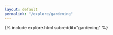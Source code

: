 ```yaml
---
layout: default
permalink: "/explore/gardening"
---
```


<link rel="stylesheet" type="text/css" href="/static/css/explore.css">
{% include explore.html subreddit="gardening" %}

